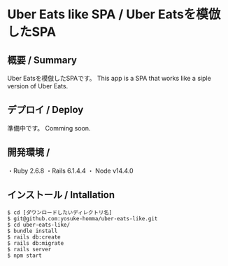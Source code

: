 # Uber Eats like SPA / Uber Eatsを模倣したSPA

## 概要 / Summary
Uber Eatsを模倣したSPAです。
This app is a SPA that works like a siple version of Uber Eats. 

## デプロイ / Deploy
準備中です。
Comming soon.

## 開発環境 / 
・Ruby 2.6.8 ・Rails 6.1.4.4 ・ Node v14.4.0

## インストール / Intallation
```
$ cd [ダウンロードしたいディレクトリ名]
$ git@github.com:yosuke-homma/uber-eats-like.git
$ cd uber-eats-like/
$ bundle install
$ rails db:create
$ rails db:migrate
$ rails server
$ npm start
```
